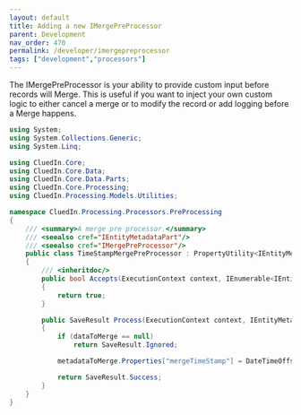 ```yaml
---
layout: default
title: Adding a new IMergePreProcessor
parent: Development
nav_order: 470
permalink: /developer/imergepreprocessor
tags: ["development","processors"]
---
```


The IMergePreProcessor is your ability to provide custom input before records will Merge. This is useful if you want to inject your own custom logic to either cancel a merge or to modify the record or add logging before a Merge happens. 


```csharp
using System;
using System.Collections.Generic;
using System.Linq;

using CluedIn.Core;
using CluedIn.Core.Data;
using CluedIn.Core.Data.Parts;
using CluedIn.Core.Processing;
using CluedIn.Processing.Models.Utilities;

namespace CluedIn.Processing.Processors.PreProcessing
{
    /// <summary>A merge pre processor.</summary>
    /// <seealso cref="IEntityMetadataPart"/>
    /// <seealso cref="IMergePreProcessor"/>
    public class TimeStampMergePreProcessor : PropertyUtility<IEntityMetadataPart>, IMergePreProcessor
    {
        /// <inheritdoc/>
        public bool Accepts(ExecutionContext context, IEnumerable<IEntityCode> codes)
        {
            return true;
        }

        public SaveResult Process(ExecutionContext context, IEntityMetadataPart metadataToMerge, IDataPart dataToMerge, Entity targetEntity)
        {
            if (dataToMerge == null)
                return SaveResult.Ignored;

            metadataToMerge.Properties["mergeTimeStamp"] = DateTimeOffset.UtcNow.ToString();

            return SaveResult.Success;
        }
    }
}
```